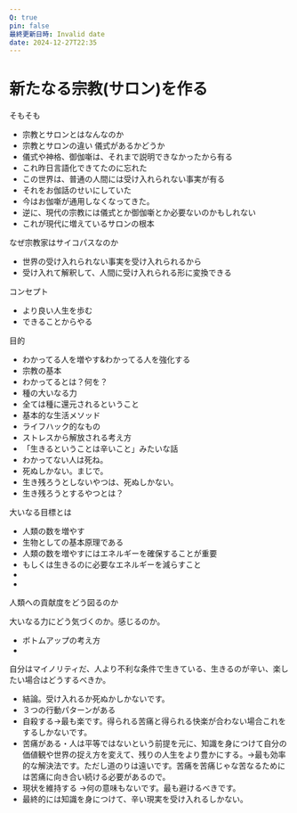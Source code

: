 ```yaml
---
Q: true
pin: false
最終更新日時: Invalid date
date: 2024-12-27T22:35
---
```

# 新たなる宗教(サロン)を作る

そもそも

- 宗教とサロンとはなんなのか  
- 宗教とサロンの違い 儀式があるかどうか  
- 儀式や神格、御伽噺は、それまで説明できなかったから有る  
- これ昨日言語化できてたのに忘れた  
- この世界は、普通の人間には受け入れられない事実が有る  
- それをお伽話のせいにしていた  
- 今はお伽噺が通用しなくなってきた。  
- 逆に、現代の宗教には儀式とか御伽噺とか必要ないのかもしれない  
- これが現代に増えているサロンの根本  

なぜ宗教家はサイコパスなのか

- 世界の受け入れられない事実を受け入れられるから  
- 受け入れて解釈して、人間に受け入れられる形に変換できる  

コンセプト

- より良い人生を歩む  
- できることからやる  

目的

- わかってる人を増やす&わかってる人を強化する  
- 宗教の基本  
- わかってるとは？何を？  
- 種の大いなる力  
- 全ては種に還元されるということ  
- 基本的な生活メソッド  
- ライフハック的なもの  
- ストレスから解放される考え方  
- 「生きるということは辛いこと」みたいな話  
- わかってない人は死ね。  
- 死ぬしかない。まじで。  
- 生き残ろうとしないやつは、死ぬしかない。  
- 生き残ろうとするやつとは？  

大いなる目標とは

- 人類の数を増やす  
- 生物としての基本原理である  
- 人類の数を増やすにはエネルギーを確保することが重要  
- もしくは生きるのに必要なエネルギーを減らすこと  
-  
-  

人類への貢献度をどう図るのか

大いなる力にどう気づくのか。感じるのか。

- ボトムアップの考え方  
-  

自分はマイノリティだ、人より不利な条件で生きている、生きるのが辛い、楽したい場合はどうするべきか。

- 結論。受け入れるか死ぬかしかないです。  
- ３つの行動パターンがある  
- 自殺する→最も楽です。得られる苦痛と得られる快楽が合わない場合これをするしかないです。  
- 苦痛がある・人は平等ではないという前提を元に、知識を身につけて自分の価値観や世界の捉え方を変えて、残りの人生をより豊かにする。→最も効率的な解決法です。ただし道のりは遠いです。苦痛を苦痛じゃな苦なるためには苦痛に向き合い続ける必要があるので。  
- 現状を維持する →何の意味もないです。最も避けるべきです。  
- 最終的には知識を身につけて、辛い現実を受け入れるしかない。